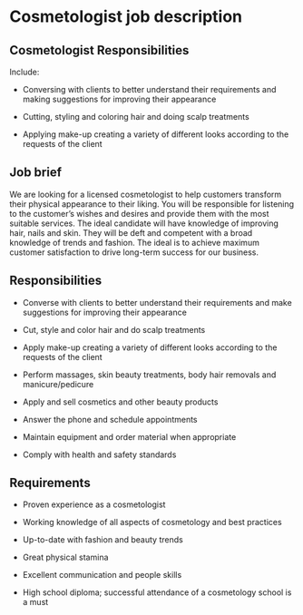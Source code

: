 # Cosmetologist job description


## Cosmetologist Responsibilities

Include:

* Conversing with clients to better understand their requirements and making suggestions for improving their appearance

* Cutting, styling and coloring hair and doing scalp treatments

* Applying make-up creating a variety of different looks according to the requests of the client


## Job brief

We are looking for a licensed cosmetologist to help customers transform their physical appearance to their liking. You will be responsible for listening to the customer’s wishes and desires and provide them with the most suitable services.
The ideal candidate will have knowledge of improving hair, nails and skin. They will be deft and competent with a broad knowledge of trends and fashion.
The ideal is to achieve maximum customer satisfaction to drive long-term success for our business.


## Responsibilities

* Converse with clients to better understand their requirements and make suggestions for improving their appearance

* Cut, style and color hair and do scalp treatments

* Apply make-up creating a variety of different looks according to the requests of the client

* Perform massages, skin beauty treatments, body hair removals and manicure/pedicure

* Apply and sell cosmetics and other beauty products

* Answer the phone and schedule appointments

* Maintain equipment and order material when appropriate

* Comply with health and safety standards


## Requirements

* Proven experience as a cosmetologist

* Working knowledge of all aspects of cosmetology and best practices

* Up-to-date with fashion and beauty trends

* Great physical stamina

* Excellent communication and people skills

* High school diploma; successful attendance of a cosmetology school is a must
